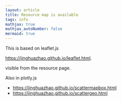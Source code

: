 ```yaml
---
layout: article
title: Resource map is available
tags: info
mathjax: true
mathjax_autoNumber: false
mermaid: true
---
```


This is based on leaflet.js

<https://jinghuazhao.github.io/leaflet.html>.

visible from the resource page.

Also in plotly.js

- <https://jinghuazhao.github.io/scattermapbox.html>
- <https://jinghuazhao.github.io/scattergeo.html>
